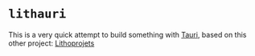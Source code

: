 # `lithauri`

This is a very quick attempt to build something with [Tauri](https://tauri.app/), based on this other project: [Lithoprojets](https://github.com/sixelasacul/lithoprojets)

